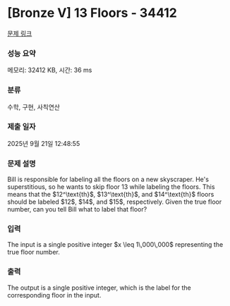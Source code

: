 # [Bronze V] 13 Floors - 34412 

[문제 링크](https://www.acmicpc.net/problem/34412) 

### 성능 요약

메모리: 32412 KB, 시간: 36 ms

### 분류

수학, 구현, 사칙연산

### 제출 일자

2025년 9월 21일 12:48:55

### 문제 설명

<p>Bill is responsible for labeling all the floors on a new skyscraper. He's superstitious, so he wants to skip floor 13 while labeling the floors. This means that the $12^\text{th}$, $13^\text{th}$, and $14^\text{th}$ floors should be labeled $12$, $14$, and $15$, respectively. Given the true floor number, can you tell Bill what to label that floor?</p>

### 입력 

 <p>The input is a single positive integer $x \leq 1\,000\,000$ representing the true floor number.</p>

### 출력 

 <p>The output is a single positive integer, which is the label for the corresponding floor in the input.</p>

